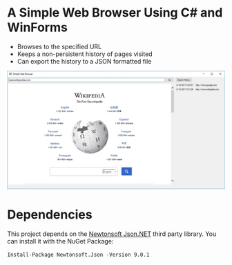 # A Simple Web Browser Using C# and WinForms
- Browses to the specified URL
- Keeps a non-persistent history of pages visited
- Can export the history to a JSON formatted file

![Web Browser](images/browser.jpg)

# Dependencies

This project depends on the [Newtonsoft Json.NET](http://www.newtonsoft.com/json) third party library.  You can install it with the NuGet Package:

```
Install-Package Newtonsoft.Json -Version 9.0.1
```

